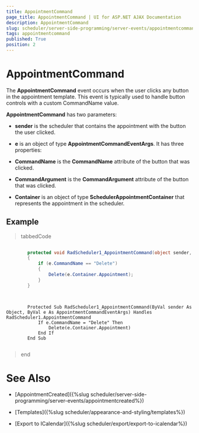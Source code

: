 ```yaml
---
title: AppointmentCommand
page_title: AppointmentCommand | UI for ASP.NET AJAX Documentation
description: AppointmentCommand
slug: scheduler/server-side-programming/server-events/appointmentcommand
tags: appointmentcommand
published: True
position: 2
---
```


# AppointmentCommand



The __AppointmentCommand__ event occurs when the user clicks any button in the appointment template. This event is typically used to handle button controls with a custom CommandName value.

__AppointmentCommand__ has two parameters:

* __sender__ is the scheduler that contains the appointment with the button the user clicked.

* __e__ is an object of type __AppointmentCommandEventArgs__. It has three properties:

* __CommandName__ is the __CommandName__ attribute of the button that was clicked.

* __CommandArgument__ is the __CommandArgument__ attribute of the button that was clicked.

* __Container__ is an object of type __SchedulerAppointmentContainer__ that represents the appointment in the scheduler.

## Example



>tabbedCode

````C#
	
	    protected void RadScheduler1_AppointmentCommand(object sender, AppointmentCommandEventArgs e)
	    {
	        if (e.CommandName == "Delete")
	        {
	            Delete(e.Container.Appointment);
	        }
	    }
	
````



````VB.NET
	
	    Protected Sub RadScheduler1_AppointmentCommand(ByVal sender As Object, ByVal e As AppointmentCommandEventArgs) Handles RadScheduler1.AppointmentCommand
	        If e.CommandName = "Delete" Then
	            Delete(e.Container.Appointment)
	        End If
	    End Sub
	
````


>end

# See Also

 * [AppointmentCreated]({%slug scheduler/server-side-programming/server-events/appointmentcreated%})

 * [Templates]({%slug scheduler/appearance-and-styling/templates%})

 * [Export to ICalendar]({%slug scheduler/export/export-to-icalendar%})
